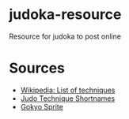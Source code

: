judoka-resource
===============

Resource for judoka to post online


# Sources
* [Wikipedia: List of techniques](http://en.wikipedia.org/wiki/List_of_Kodokan_judo_techniques)
* [Judo Technique Shortnames](http://judoinfo.com/)
* [Gokyo Sprite](http://en.wikipedia.org/wiki/File:Gokyo-no-waza.jpg)